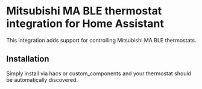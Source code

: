 # Mitsubishi MA BLE thermostat integration for Home Assistant

This integration adds support for controlling Mitsubishi MA BLE thermostats. 

## Installation

Simply install via hacs or custom_components and your thermostat should be automatically discovered.
